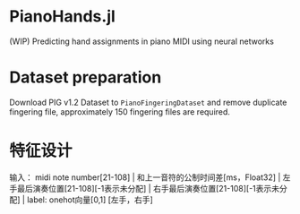 # PianoHands.jl
(WIP) Predicting hand assignments in piano MIDI using neural networks

# Dataset preparation

Download PIG v1.2 Dataset to `PianoFingeringDataset` and remove duplicate fingering file, approximately 150 fingering files are required.

# 特征设计

输入： midi note number[21-108] | 和上一音符的公制时间差[ms，Float32] | 左手最后演奏位置[21-108][-1表示未分配] | 右手最后演奏位置[21-108][-1表示未分配] | 
label: onehot向量[0,1] [左手，右手]